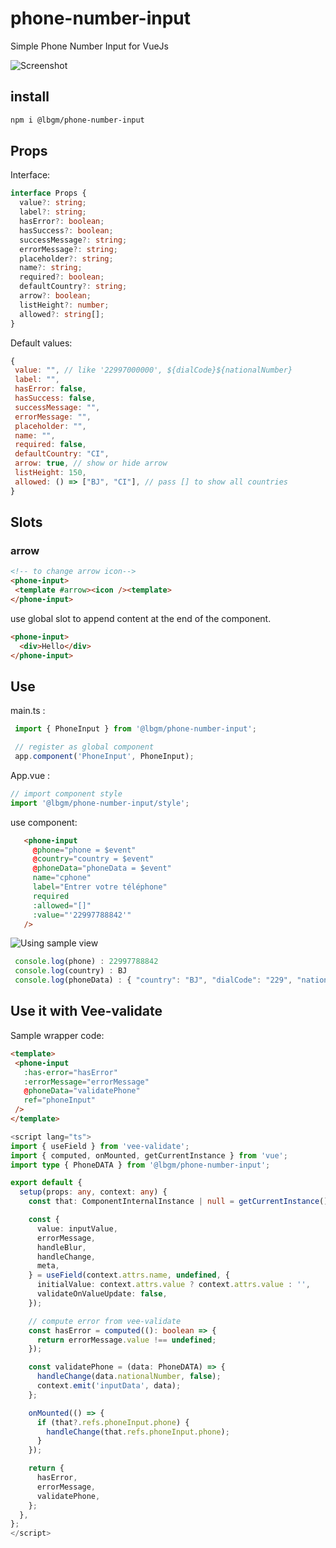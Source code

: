 # phone-number-input

Simple Phone Number Input for VueJs

![Screenshot](https://user-images.githubusercontent.com/92580505/182828046-989095ca-f6bf-420e-92fc-98fb99dab25e.png)

## install

```sh
npm i @lbgm/phone-number-input
```

## Props

  Interface:

  ```ts
  interface Props {
    value?: string;
    label?: string;
    hasError?: boolean;
    hasSuccess?: boolean;
    successMessage?: string;
    errorMessage?: string;
    placeholder?: string;
    name?: string;
    required?: boolean;
    defaultCountry?: string;
    arrow?: boolean;
    listHeight?: number;
    allowed?: string[];
 }
  ```

 Default values:

 ```js
 {
  value: "", // like '22997000000', ${dialCode}${nationalNumber}
  label: "",
  hasError: false,
  hasSuccess: false,
  successMessage: "",
  errorMessage: "",
  placeholder: "",
  name: "",
  required: false,
  defaultCountry: "CI",
  arrow: true, // show or hide arrow
  listHeight: 150,
  allowed: () => ["BJ", "CI"], // pass [] to show all countries
 }
 ```

## Slots

### arrow

 ```html
 <!-- to change arrow icon-->
 <phone-input>
  <template #arrow><icon /><template>
 </phone-input>
 ```

 use global slot to append content at the end of the component.

 ```html
 <phone-input>
   <div>Hello</div>
 </phone-input>
 ```

## Use

 main.ts :

 ```js
  import { PhoneInput } from '@lbgm/phone-number-input';

  // register as global component
  app.component('PhoneInput', PhoneInput);
 ```

 App.vue :

 ```js
 // import component style
 import '@lbgm/phone-number-input/style';
 ```

 use component:

 ```html
    <phone-input
      @phone="phone = $event"
      @country="country = $event"
      @phoneData="phoneData = $event"
      name="cphone"
      label="Entrer votre téléphone"
      required
      :allowed="[]"
      :value="'22997788842'"
    />
 ```

 ![Using sample view](https://user-images.githubusercontent.com/92580505/182823223-6be9aa4c-b4d8-4835-aaae-8b79052c0caf.png)

 ```js
  console.log(phone) : 22997788842
  console.log(country) : BJ
  console.log(phoneData) : { "country": "BJ", "dialCode": "229", "nationalNumber": "97788842", "number": "+22997788842", "isValid": true }
 ```

## Use it with Vee-validate

 Sample wrapper code:

 ```html
 <template>
  <phone-input
    :has-error="hasError"
    :errorMessage="errorMessage"
    @phoneData="validatePhone"
    ref="phoneInput"
  />
</template>
```

```ts
<script lang="ts">
import { useField } from 'vee-validate';
import { computed, onMounted, getCurrentInstance } from 'vue';
import type { PhoneDATA } from '@lbgm/phone-number-input';

export default {
  setup(props: any, context: any) {
    const that: ComponentInternalInstance | null = getCurrentInstance();

    const {
      value: inputValue,
      errorMessage,
      handleBlur,
      handleChange,
      meta,
    } = useField(context.attrs.name, undefined, {
      initialValue: context.attrs.value ? context.attrs.value : '',
      validateOnValueUpdate: false,
    });

    // compute error from vee-validate
    const hasError = computed((): boolean => {
      return errorMessage.value !== undefined;
    });

    const validatePhone = (data: PhoneDATA) => {
      handleChange(data.nationalNumber, false);
      context.emit('inputData', data);
    };

    onMounted(() => {
      if (that?.refs.phoneInput.phone) {
        handleChange(that.refs.phoneInput.phone);
      }
    });

    return {
      hasError,
      errorMessage,
      validatePhone,
    };
  },
};
</script>
```
